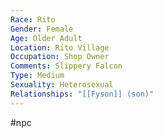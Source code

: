 ```yaml
---
Race: Rito
Gender: Female
Age: Older Adult
Location: Rito Village
Occupation: Shop Owner
Comments: Slippery Falcon
Type: Medium
Sexuality: Heterosexual
Relationships: "[[Fyson]] (son)"
---
```

 #npc 

